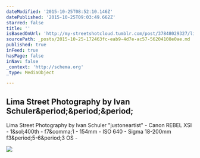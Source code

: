 ```yaml
---
dateModified: '2015-10-25T08:52:10.146Z'
datePublished: '2015-10-25T09:03:49.662Z'
starred: false
title: ''
isBasedOnUrl: 'http://my-streetshotcloud.tumblr.com/post/37848029327/lima-street-photography-by-ivan-schuler'
sourcePath: _posts/2015-10-25-172463fc-eab9-4d7e-ac57-56204108e0ae.md
published: true
inFeed: true
hasPage: false
inNav: false
_context: 'http://schema.org'
_type: MediaObject

---
```

<article style=""><h1>Lima Street Photography by Ivan Schuler&amp;period;&amp;period;&amp;period;</h1><p>Lima Street Photography by Ivan Schuler "justoneartist" - Canon REBEL XSI - 1&amp;sol;400th - f7&amp;comma;1 - 154mm - ISO 640 - Sigma 18-200mm f3&amp;period;5-6&amp;period;3 OS -</p><img src="http://40.media.tumblr.com/6961053a7aa8de93e1234db547cdf46d/tumblr_mezikben381rzlmeco1_500.jpg" /></article>